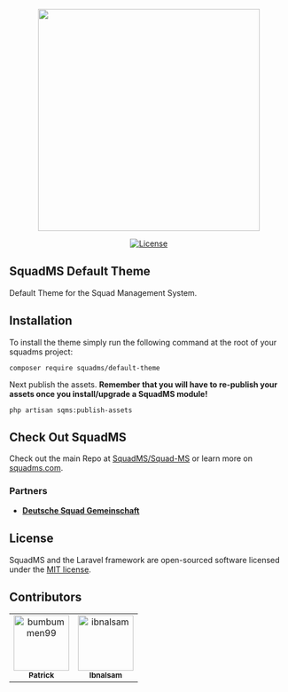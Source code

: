 <p align="center"><a href="https://squadms.com" target="_blank"><img src="https://squadms.com/img/logo.svg" width="400"></a></p>

<p align="center">
<a href="https://packagist.org/packages/laravel/framework"><img src="https://img.shields.io/packagist/l/laravel/framework" alt="License"></a>
</p>

## SquadMS Default Theme

Default Theme for the Squad Management System.

## Installation

To install the theme simply run the following command at the root of your squadms project:
```
composer require squadms/default-theme
```
Next publish the assets. **Remember that you will have to re-publish your assets once you install/upgrade a SquadMS module!**
```
php artisan sqms:publish-assets
```

## Check Out SquadMS

Check out the main Repo at [SquadMS/Squad-MS](https://github.com/SquadMS/Squad-MS) or learn more on [squadms.com](https://squadms.com).

### Partners

- **[Deutsche Squad Gemeinschaft](https://dsg-gaming.de/)**

## License

SquadMS and the Laravel framework are open-sourced software licensed under the [MIT license](https://opensource.org/licenses/MIT).

## Contributors

<!-- readme: collaborators,contributors -start -->
<table>
<tr>
    <td align="center">
        <a href="https://github.com/bumbummen99">
            <img src="https://avatars.githubusercontent.com/u/4533331?v=4" width="100;" alt="bumbummen99"/>
            <br />
            <sub><b>Patrick</b></sub>
        </a>
    </td>
    <td align="center">
        <a href="https://github.com/ibnalsam">
            <img src="https://avatars.githubusercontent.com/u/47418168?v=4" width="100;" alt="ibnalsam"/>
            <br />
            <sub><b>Ibnalsam</b></sub>
        </a>
    </td></tr>
</table>
<!-- readme: collaborators,contributors -end -->
